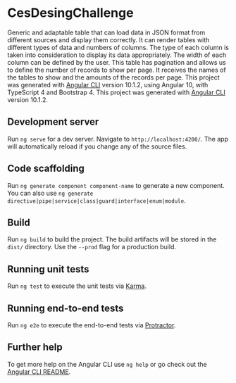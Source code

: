 # CesDesingChallenge
Generic and adaptable table that can load data in JSON format from different sources and display them correctly. It can render tables with different types of data and numbers of columns. The type of each column is taken into consideration to display its data appropriately. The width of each column can be defined by the user. This table has pagination and allows us to define the number of records to show per page. It receives the names of the tables to show and the amounts of the records per page. This project was generated with [Angular CLI](https://github.com/angular/angular-cli) version 10.1.2, using Angular 10, with TypeScript 4 and Bootstrap 4.
This project was generated with [Angular CLI](https://github.com/angular/angular-cli) version 10.1.2.

## Development server

Run `ng serve` for a dev server. Navigate to `http://localhost:4200/`. The app will automatically reload if you change any of the source files.

## Code scaffolding

Run `ng generate component component-name` to generate a new component. You can also use `ng generate directive|pipe|service|class|guard|interface|enum|module`.

## Build

Run `ng build` to build the project. The build artifacts will be stored in the `dist/` directory. Use the `--prod` flag for a production build.

## Running unit tests

Run `ng test` to execute the unit tests via [Karma](https://karma-runner.github.io).

## Running end-to-end tests

Run `ng e2e` to execute the end-to-end tests via [Protractor](http://www.protractortest.org/).

## Further help

To get more help on the Angular CLI use `ng help` or go check out the [Angular CLI README](https://github.com/angular/angular-cli/blob/master/README.md).
